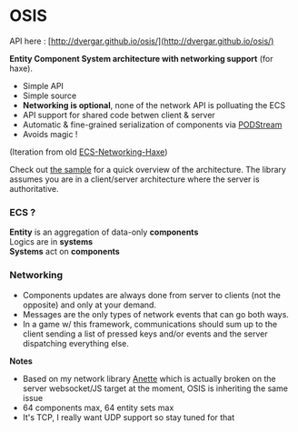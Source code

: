 OSIS
====

API here : [http://dvergar.github.io/osis/](http://dvergar.github.io/osis/)

**Entity Component System architecture with networking support** (for haxe).

 * Simple API
 * Simple source
 * **Networking is optional**, none of the network API is polluating the ECS
 * API support for shared code betwen client & server
 * Automatic & fine-grained serialization of components via [PODStream](https://github.com/Dvergar/PODStream)
 * Avoids magic !

(Iteration from old [ECS-Networking-Haxe](https://github.com/Dvergar/ECS-Networking-Haxe))
 
Check out [the sample](https://github.com/Dvergar/SISO/tree/master/sample-openfl) for a quick overview of the architecture. The library assumes you are in a client/server architecture where the server is authoritative.

### ECS ?

**Entity** is an aggregation of data-only **components**  
Logics are in **systems**  
**Systems** act on **components**

### Networking
* Components updates are always done from server to clients (not the opposite) and only at your demand.
* Messages are the only types of network events that can go both ways.
* In a game w/ this framework, communications should sum up to the client sending a list of pressed keys and/or events and the server dispatching everything else.

**Notes**

* Based on my network library [Anette](https://github.com/Dvergar/Anette) which is actually broken on the server websocket/JS target at the moment, OSIS is inheriting the same issue
* 64 components max, 64 entity sets max
* It's TCP, I really want UDP support so stay tuned for that

